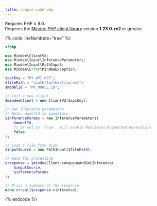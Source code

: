 ```yaml
---
title: sample-code-php
---
```


Requires PHP ≥ 8.0.\
Requires the [Mindee PHP client library](https://packagist.org/packages/mindee/mindee) version **1.23.0-rc2** or greater.

{% code lineNumbers="true" %}
```php
<?php

use Mindee\ClientV2;
use Mindee\Input\InferenceParameters;
use Mindee\Input\PathInput;
use Mindee\Error\MindeeException;

$apiKey = "MY_API_KEY";
$filePath = "/path/to/the/file.ext";
$modelId = "MY_MODEL_ID";

// Init a new client
$mindeeClient = new ClientV2($apiKey);

// Set inference parameters
// Note: modelId is mandatory.
$inferenceParams = new InferenceParameters(
    $modelId,
    // If set to `true`, will enable Retrieval-Augmented Generation.
    false
);

// Load a file from disk
$inputSource = new PathInput($filePath);

// Send for processing
$response = $mindeeClient->enqueueAndGetInference(
    $inputSource,
    $inferenceParams
);

// Print a summary of the response
echo strval($response->inference);
```
{% endcode %}
